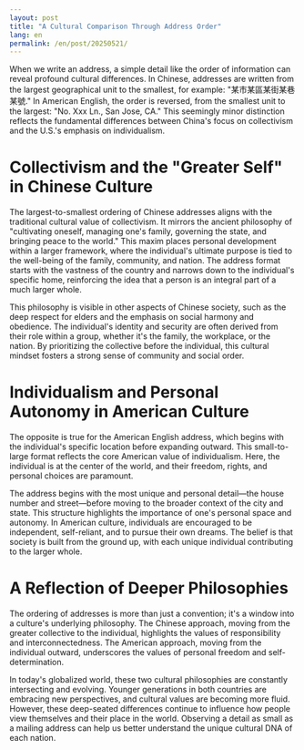 ```yaml
---
layout: post
title: "A Cultural Comparison Through Address Order"
lang: en
permalink: /en/post/20250521/
---
```

When we write an address, a simple detail like the order of information can reveal profound cultural differences. In Chinese, addresses are written from the largest geographical unit to the smallest, for example: "某市某區某街某巷某號." In American English, the order is reversed, from the smallest unit to the largest: "No. Xxx Ln., San Jose, CA." This seemingly minor distinction reflects the fundamental differences between China's focus on collectivism and the U.S.'s emphasis on individualism.

# Collectivism and the "Greater Self" in Chinese Culture
The largest-to-smallest ordering of Chinese addresses aligns with the traditional cultural value of collectivism. It mirrors the ancient philosophy of "cultivating oneself, managing one's family, governing the state, and bringing peace to the world." This maxim places personal development within a larger framework, where the individual's ultimate purpose is tied to the well-being of the family, community, and nation. The address format starts with the vastness of the country and narrows down to the individual's specific home, reinforcing the idea that a person is an integral part of a much larger whole.

This philosophy is visible in other aspects of Chinese society, such as the deep respect for elders and the emphasis on social harmony and obedience. The individual's identity and security are often derived from their role within a group, whether it's the family, the workplace, or the nation. By prioritizing the collective before the individual, this cultural mindset fosters a strong sense of community and social order.

# Individualism and Personal Autonomy in American Culture
The opposite is true for the American English address, which begins with the individual's specific location before expanding outward. This small-to-large format reflects the core American value of individualism. Here, the individual is at the center of the world, and their freedom, rights, and personal choices are paramount.

The address begins with the most unique and personal detail—the house number and street—before moving to the broader context of the city and state. This structure highlights the importance of one's personal space and autonomy. In American culture, individuals are encouraged to be independent, self-reliant, and to pursue their own dreams. The belief is that society is built from the ground up, with each unique individual contributing to the larger whole.

# A Reflection of Deeper Philosophies
The ordering of addresses is more than just a convention; it's a window into a culture's underlying philosophy. The Chinese approach, moving from the greater collective to the individual, highlights the values of responsibility and interconnectedness. The American approach, moving from the individual outward, underscores the values of personal freedom and self-determination.

In today's globalized world, these two cultural philosophies are constantly intersecting and evolving. Younger generations in both countries are embracing new perspectives, and cultural values are becoming more fluid. However, these deep-seated differences continue to influence how people view themselves and their place in the world. Observing a detail as small as a mailing address can help us better understand the unique cultural DNA of each nation.